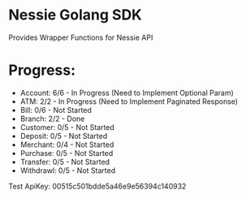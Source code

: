 # Nessie Golang SDK
Provides Wrapper Functions for Nessie API


# Progress:
* Account: 6/6 - In Progress (Need to Implement Optional Param)
* ATM: 2/2 - In Progress (Need to Implement Paginated Response)
* Bill: 0/6 - Not Started
* Branch: 2/2 - Done
* Customer: 0/5 - Not Started
* Deposit: 0/5 - Not Started
* Merchant: 0/4 - Not Started
* Purchase: 0/5 - Not Started
* Transfer: 0/5 - Not Started
* Withdrawl: 0/5 - Not Started

Test ApiKey: 00515c501bdde5a46e9e56394c140932
